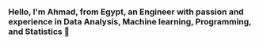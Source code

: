 ### Hello, I'm Ahmad, from Egypt, an Engineer with passion and experience in Data Analysis, Machine learning, Programming, and Statistics 👋


